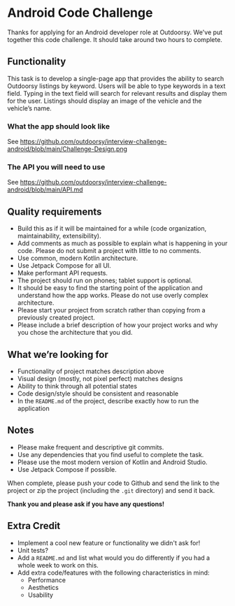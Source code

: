 # Android Code Challenge

Thanks for applying for an Android developer role at Outdoorsy. We've put together this code challenge. It should take around two hours to complete.

## Functionality
This task is to develop a single-page app that provides the ability to search Outdoorsy listings by keyword. Users will be able to type keywords in a text field. Typing in the text field will search for relevant results and display them for the user. Listings should display an image of the vehicle and the vehicle’s name.

### What the app should look like
See https://github.com/outdoorsy/interview-challenge-android/blob/main/Challenge-Design.png

### The API you will need to use
See https://github.com/outdoorsy/interview-challenge-android/blob/main/API.md

## Quality requirements
- Build this as if it will be maintained for a while (code organization, maintainability, extensibility).
- Add comments as much as possible to explain what is happening in your code. Please do not submit a project with little to no comments.
- Use common, modern Kotlin architecture.
- Use Jetpack Compose for all UI.  
- Make performant API requests.
- The project should run on phones; tablet support is optional.
- It should be easy to find the starting point of the application and understand how the app works. Please do not use overly complex architecture.
- Please start your project from scratch rather than copying from a previously created project.
- Please include a brief description of how your project works and why you chose the architecture that you did.

## What we’re looking for
- Functionality of project matches description above
- Visual design (mostly, not pixel perfect) matches designs
- Ability to think through all potential states
- Code design/style should be consistent and reasonable
- In the `README.md` of the project, describe exactly how to run the application

## Notes
- Please make frequent and descriptive git commits.
- Use any dependencies that you find useful to complete the task.
- Please use the most modern version of Kotlin and Android Studio.
- Use Jetpack Compose if possible.

When complete, please push your code to Github and send the link to the project or zip the project (including the `.git` directory) and send it back.

**Thank you and please ask if you have any questions!**

## Extra Credit
- Implement a cool new feature or functionality we didn't ask for!
- Unit tests?
- Add a `README.md` and list what would you do differently if you had a whole week to work on this.
- Add extra code/features with the following characteristics in mind:
  - Performance
  - Aesthetics
  - Usability
